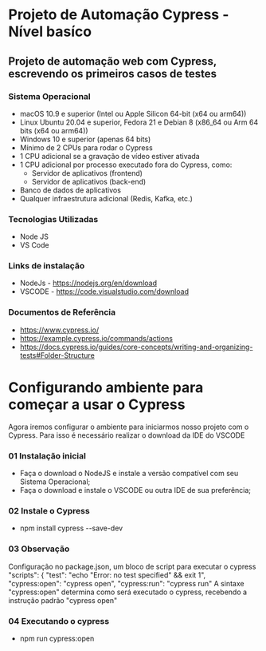 ﻿# Projeto de Automação Cypress - Nível basíco
## Projeto de automação web com Cypress, escrevendo os primeiros casos de testes

### Sistema Operacional
- macOS 10.9 e superior (Intel ou Apple Silicon 64-bit (x64 ou arm64))
- Linux Ubuntu 20.04 e superior, Fedora 21 e Debian 8 (x86_64 ou Arm 64 bits (x64 ou arm64))
- Windows 10 e superior (apenas 64 bits)
- Mínimo de 2 CPUs para rodar o Cypress
- 1 CPU adicional se a gravação de vídeo estiver ativada
- 1 CPU adicional por processo executado fora do Cypress, como:
    - Servidor de aplicativos (frontend)
    - Servidor de aplicativos (back-end)
- Banco de dados de aplicativos
- Qualquer infraestrutura adicional (Redis, Kafka, etc.)
  
### Tecnologias Utilizadas

- Node JS
- VS Code
  
### Links de instalação
- NodeJs - https://nodejs.org/en/download
- VSCODE - https://code.visualstudio.com/download
  
### Documentos de Referência
- https://www.cypress.io/
- https://example.cypress.io/commands/actions
- https://docs.cypress.io/guides/core-concepts/writing-and-organizing-tests#Folder-Structure
  
# Configurando ambiente para começar a usar o Cypress
Agora iremos configurar o ambiente para iniciarmos nosso projeto com o Cypress. Para isso é necessário realizar o download da IDE do VSCODE

### 01 Instalação inicial
- Faça o download o NodeJS e instale a versão compatível com seu Sistema Operacional;
- Faça o download e instale o VSCODE ou outra IDE de sua preferência;
  
### 02 Instale o Cypress
- npm install cypress --save-dev

### 03 Observação
Configuração no package.json, um bloco de script para executar o cypress "scripts": { "test": "echo "Error: no test specified" && exit 1", "cypress:open": "cypress open", "cypress:run": "cypress run" A sintaxe "cypress:open" determina como será executado o cypress, recebendo a instrução padrão "cypress open"

### 04 Executando o cypress
- npm run cypress:open


